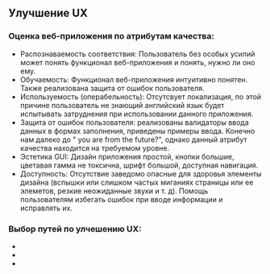 ## Улучшение UX
### Оценка веб-приложения по атрибутам качества:
   * Распознаваемость соответствия: Пользователь без особых усилий может понять функционал веб-приложения и понять, нужно ли оно ему.
   * Обучаемость: Функционал веб-приложения интуитивно понятен. Также реализована защита от ошибок пользователя.
   * Используемость (операбельность): Отсутсвует локализация, по этой причине пользователь не знающий английский язык будет испытывать затруднения при использовании данного приложения.
   * Защита от ошибок пользователя: реализованы валидаторы ввода данных в формах заполнения, приведены примеры ввода. Конечно нам далеко до "
you are from the future?", однако данный атрибут качества находится на требуемом уровне.
   * Эстетика GUI: Дизайн приложения простой, кнопки большие, цветавая гамма не токсична, шрифт большой, доступная навигация.
   * Доступность: Отсутствие заведомо опасные для здоровья элементы дизайна (вспышки или слишком частых миганиях страницы или ее элеметов, резкие неожиданные звуки и т. д). Помощь пользователям избегать ошибок при вводе информации и исправлять их.
### Выбор путей по улчешению UX:
   *
   *
   *
